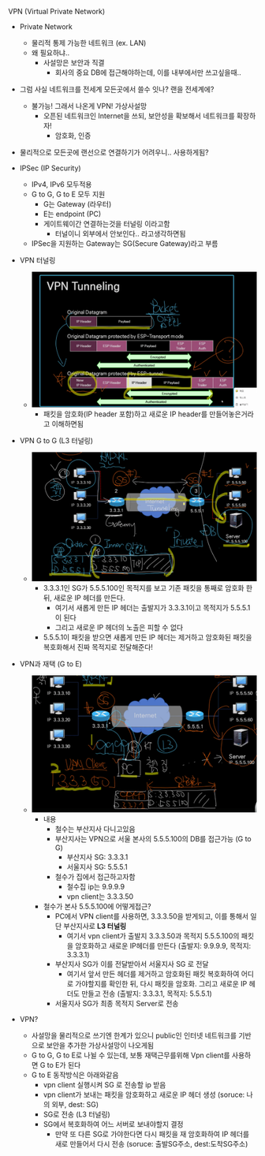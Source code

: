 VPN (Virtual Private Network)
- Private Network
  - 물리적 통제 가능한 네트워크 (ex. LAN)
  - 왜 필요하냐..
    - 사설망은 보안과 직결
      - 회사의 중요 DB에 접근해야하는데, 이를 내부에서만 쓰고싶을때..
- 그럼 사실 네트워크를 전세계 모든곳에서 쓸수 잇나? 랜을 전세계에?
  - 불가능! 그래서 나온게 VPN! 가상사설망
    - 오픈된 네트워크인 Internet을 쓰되, 보안성을 확보해서 네트워크를 확장하자!
      - 암호화, 인증
- 물리적으로 모든곳에 랜선으로 연결하기가 어려우니.. 사용하게됨?

- IPSec (IP Security)
  - IPv4, IPv6 모두적용
  - G to G, G to E 모두 지원
    - G는 Gateway (라우터)
    - E는 endpoint (PC)
    - 게이트웨이간 연결하는것을 터널링 이라고함
      - 터널이니 외부에서 안보인다.. 라고생각하면됨
  - IPSec을 지원하는 Gateway는 SG(Secure Gateway)라고 부름
- VPN 터널링
  - ![](2024-01-12-09-14-47.png)
    - 패킷을 암호화(IP header 포함)하고 새로운 IP header를 만들어놓은거라고 이해하면됨
- VPN G to G (L3 터널링)
  - ![](2024-01-12-09-36-51.png)
    - 3.3.3.1인 SG가 5.5.5.100인 목적지를 보고 기존 패킷을 통째로 암호화 한뒤, 새로운 IP 헤더를 만든다.
      - 여기서 새롭게 만든 IP 헤더는 출발지가 3.3.3.1이고 목적지가 5.5.5.1 이 된다
      - 그리고 새로운 IP 헤더의 노출은 피할 수 없다
    - 5.5.5.1이 패킷을 받으면 새롭게 만든 IP 헤더는 제거하고 암호화된 패킷을 복호화해서 진짜 목적지로 전달해준다!

- VPN과 재택 (G to E)
  - ![](2024-01-12-10-20-57.png)
    - 내용
      - 철수는 부산지사 다니고있음
      - 부산지사는 VPN으로 서울 본사의 5.5.5.100의 DB를 접근가능 (G to G)
        - 부산지사 SG: 3.3.3.1
        - 서울지사 SG: 5.5.5.1
      - 철수가 집에서 접근하고자함
        - 철수집 ip는 9.9.9.9
        - vpn client는 3.3.3.50
    - 철수가 본사 5.5.5.100에 어떻게접근?
      - PC에서 VPN client를 사용하면, 3.3.3.50을 받게되고, 이를 통해서 일단 부산지사로 **L3 터널링**
        - 여기서 vpn client가 출발지 3.3.3.50과 목적지 5.5.5.100의 패킷을 암호화하고 새로운 IP헤더를 만든다 (출발지: 9.9.9.9, 목적지: 3.3.3.1)
      - 부산지사 SG가 이를 전달받아서 서울지사 SG 로 전달
        - 여기서 앞서 만든 헤더를 제거하고 암호화된 패킷 복호화하여 어디로 가야할지를 확인한 뒤, 다시 패킷을 암호화. 그리고 새로운 IP 헤더도 만들고 전송 (출발지: 3.3.3.1, 목적지: 5.5.5.1)
      - 서울지사 SG가 최종 목적지 Server로 전송



- VPN?
  - 사설망을 물리적으로 쓰기엔 한계가 있으니 public인 인터넷 네트워크를 기반으로 보안을 추가한 가상사설망이 나오게됨
  - G to G, G to E로 나뉠 수 있는데, 보통 재택근무를위해 Vpn client를 사용하면 G to E가 된다
  - G to E 동작방식은 아래와같음
    - vpn client 실행시켜 SG 로 전송할 ip 받음
    - vpn client가 보내는 패킷을 암호화하고 새로운 IP 헤더 생성 (soruce: 나의 외부, dest: SG)
    - SG로 전송 (L3 터널링)
    - SG에서 복호화하여 어느 서버로 보내야할지 결정
      - 만약 또 다른 SG로 가야한다면 다시 패킷을 재 암호화하여 IP 헤더를 새로 만들어서 다시 전송 (soruce: 출발SG주소, dest:도착SG주소)
